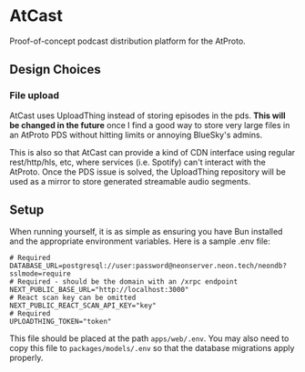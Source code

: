 # AtCast

Proof-of-concept podcast distribution platform for the AtProto.

## Design Choices

### File upload

AtCast uses UploadThing instead of storing episodes in the pds. **This will be changed in the future** once I find a good way to store very large files in an AtProto PDS without hitting limits or annoying BlueSky's admins.

This is also so that AtCast can provide a kind of CDN interface using regular rest/http/hls, etc, where services (i.e. Spotify) can't interact with the AtProto. Once the PDS issue is solved, the UploadThing repository will be used as a mirror to store generated streamable audio segments.

## Setup

When running yourself, it is as simple as ensuring you have Bun installed and the appropriate environment variables. Here is a sample .env file:

```properties
# Required
DATABASE_URL=postgresql://user:password@neonserver.neon.tech/neondb?sslmode=require
# Required - should be the domain with an /xrpc endpoint
NEXT_PUBLIC_BASE_URL="http://localhost:3000"
# React scan key can be omitted
NEXT_PUBLIC_REACT_SCAN_API_KEY="key"
# Required
UPLOADTHING_TOKEN="token"
```

This file should be placed at the path `apps/web/.env`. You may also need to copy this file to `packages/models/.env` so that the database migrations apply properly.